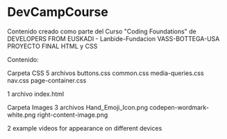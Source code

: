 # DevCampCourse
Contenido creado como parte del Curso "Coding Foundations" de DEVELOPERS FROM EUSKADI - Lanbide-Fundacion VASS-BOTTEGA-USA
PROYECTO FINAL HTML y CSS

Contenido:

Carpeta CSS 5 archivos buttons.css common.css media-queries.css nav.css page-container.css

1 archivo index.html

Carpeta Images 3 archivos Hand_Emoji_Icon.png codepen-wordmark-white.png right-content-image.png

2 example videos for appearance on different devices

